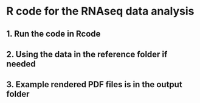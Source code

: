 # R code for the RNAseq data analysis
## 1. Run the code in Rcode
## 2. Using the data in the reference folder if needed
## 3. Example rendered PDF files is in the output folder
